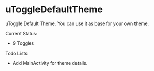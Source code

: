 uToggleDefaultTheme
===================

uToggle Default Theme. You can use it as base for your own theme.

Current Status:
- 9 Toggles

Todo Lists:
- Add MainActivity for theme details.

